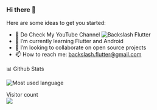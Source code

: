 ### Hi there 👋
 

Here are some ideas to get you started:

- 🔭 Do Check My YouTube Channel ![Backslash Flutter](https://www.youtube.com/channel/UCknAgO0AdG61Yd1G7D1Arxg)
- 🌱 I’m currently learning Flutter and Android
- 👯 I’m looking to collaborate on open source projects
- 📫 How to reach me: backslash.flutter@gmail.com

 
 📊 Github Stats 

![Most used language](https://github-readme-stats.vercel.app/api?username=backslashflutter)
 
<p > 
  Visitor count<br>
  <img src="https://profile-counter.glitch.me/backslashflutter/count.svg" />
</p>
